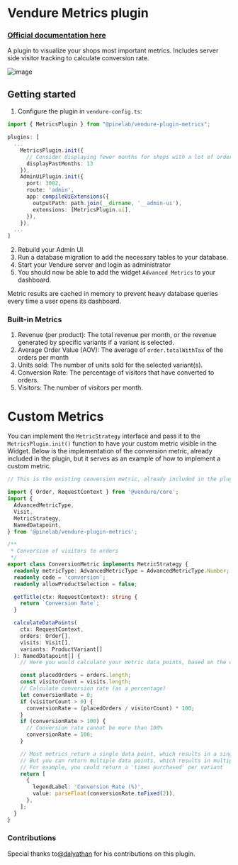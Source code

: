 # Vendure Metrics plugin

### [Official documentation here](https://pinelab-plugins.com/plugin/vendure-plugin-metrics)

A plugin to visualize your shops most important metrics. Includes server side visitor tracking to calculate conversion rate.

![image](https://raw.githubusercontent.com/Pinelab-studio/pinelab-vendure-plugins/96ed9d15e7a2908e0620a8a1e92b1d8c9fe381a4/docs-website/public/plugin-images/metrics.png)

## Getting started

1. Configure the plugin in `vendure-config.ts`:

```ts
import { MetricsPlugin } from "@pinelab/vendure-plugin-metrics";

plugins: [
  ...
    MetricsPlugin.init({
      // Consider displaying fewer months for shops with a lot of orders
      displayPastMonths: 13
    }),
    AdminUiPlugin.init({
      port: 3002,
      route: 'admin',
      app: compileUiExtensions({
        outputPath: path.join(__dirname, '__admin-ui'),
        extensions: [MetricsPlugin.ui],
      }),
    }),
  ...
]
```

2. Rebuild your Admin UI
3. Run a database migration to add the necessary tables to your database.
4. Start your Vendure server and login as administrator
5. You should now be able to add the widget `Advanced Metrics` to your dashboard.

Metric results are cached in memory to prevent heavy database queries every time a user opens its dashboard.

### Built-in Metrics

1. Revenue (per product): The total revenue per month, or the revenue generated by specific variants if a variant is selected.
2. Average Order Value (AOV): The average of `order.totalWithTax` of the orders per month
3. Units sold: The number of units sold for the selected variant(s).
4. Conversion Rate: The percentage of visitors that have converted to orders.
5. Visitors: The number of visitors per month.

# Custom Metrics

You can implement the `MetricStrategy` interface and pass it to the `MetricsPlugin.init()` function to have your custom metric visible in the Widget.
Below is the implementation of the conversion metric, already included in the plugin, but it serves as an example of how to implement a custom metric.

```ts
// This is the existing conversion metric, already included in the plugin

import { Order, RequestContext } from '@vendure/core';
import {
  AdvancedMetricType,
  Visit,
  MetricStrategy,
  NamedDatapoint,
} from '@pinelab/vendure-plugin-metrics';

/**
 * Conversion of visitors to orders
 */
export class ConversionMetric implements MetricStrategy {
  readonly metricType: AdvancedMetricType = AdvancedMetricType.Number;
  readonly code = 'conversion';
  readonly allowProductSelection = false;

  getTitle(ctx: RequestContext): string {
    return `Conversion Rate`;
  }

  calculateDataPoints(
    ctx: RequestContext,
    orders: Order[],
    visits: Visit[],
    variants: ProductVariant[]
  ): NamedDatapoint[] {
    // Here you would calculate your metric data points, based on the orders, visits and variants

    const placedOrders = orders.length;
    const visitorCount = visits.length;
    // Calculate conversion rate (as a percentage)
    let conversionRate = 0;
    if (visitorCount > 0) {
      conversionRate = (placedOrders / visitorCount) * 100;
    }
    if (conversionRate > 100) {
      // Conversion rate cannot be more than 100%
      conversionRate = 100;
    }

    // Most metrics return a single data point, which results in a single line in the chart.
    // But you can return multiple data points, which results in multiple lines in the chart.
    // For example, you could return a 'times purchased' per variant
    return [
      {
        legendLabel: 'Conversion Rate (%)',
        value: parseFloat(conversionRate.toFixed(2)),
      },
    ];
  }
}
```

### Contributions

Special thanks to[@dalyathan](https://github.com/dalyathan) for his contributions on this plugin.
